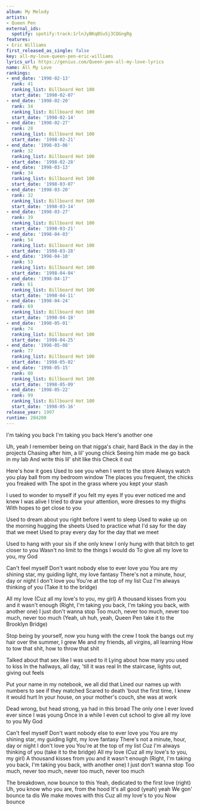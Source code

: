 ```yaml
---
album: My Melody
artists:
- Queen Pen
external_ids:
  spotify: spotify:track:1rlnJyBKqBSuSj3CQGngRg
features:
- Eric Williams
first_released_as_single: false
key: all-my-love-queen-pen-eric-williams
lyrics_url: https://genius.com/Queen-pen-all-my-love-lyrics
name: All My Love
rankings:
- end_date: '1998-02-13'
  rank: 41
  ranking_list: Billboard Hot 100
  start_date: '1998-02-07'
- end_date: '1998-02-20'
  rank: 34
  ranking_list: Billboard Hot 100
  start_date: '1998-02-14'
- end_date: '1998-02-27'
  rank: 28
  ranking_list: Billboard Hot 100
  start_date: '1998-02-21'
- end_date: '1998-03-06'
  rank: 32
  ranking_list: Billboard Hot 100
  start_date: '1998-02-28'
- end_date: '1998-03-13'
  rank: 34
  ranking_list: Billboard Hot 100
  start_date: '1998-03-07'
- end_date: '1998-03-20'
  rank: 32
  ranking_list: Billboard Hot 100
  start_date: '1998-03-14'
- end_date: '1998-03-27'
  rank: 39
  ranking_list: Billboard Hot 100
  start_date: '1998-03-21'
- end_date: '1998-04-03'
  rank: 54
  ranking_list: Billboard Hot 100
  start_date: '1998-03-28'
- end_date: '1998-04-10'
  rank: 53
  ranking_list: Billboard Hot 100
  start_date: '1998-04-04'
- end_date: '1998-04-17'
  rank: 61
  ranking_list: Billboard Hot 100
  start_date: '1998-04-11'
- end_date: '1998-04-24'
  rank: 69
  ranking_list: Billboard Hot 100
  start_date: '1998-04-18'
- end_date: '1998-05-01'
  rank: 74
  ranking_list: Billboard Hot 100
  start_date: '1998-04-25'
- end_date: '1998-05-08'
  rank: 77
  ranking_list: Billboard Hot 100
  start_date: '1998-05-02'
- end_date: '1998-05-15'
  rank: 80
  ranking_list: Billboard Hot 100
  start_date: '1998-05-09'
- end_date: '1998-05-22'
  rank: 99
  ranking_list: Billboard Hot 100
  start_date: '1998-05-16'
release_year: 1997
runtime: 204200
---
```

I'm taking you back
I'm taking you back
Here's another one

Uh, yeah
I remember being on that nigga's chair, hard
Back in the day in the projects
Chasing after him, a lil' young chick
Seeing him made me go back in my lab
And write this lil' shit like this
Check it out

Here's how it goes
Used to see you when I went to the store
Always watch you play ball from my bedroom window
The places you frequent, the chicks you freaked with
The spot in the grass where you kept your stash

I used to wonder to myself if you felt my eyes
If you ever noticed me and knew I was alive
I tried to draw your attention, wore dresses to my thighs
With hopes to get close to you

Used to dream about you right before I went to sleep
Used to wake up on the morning hugging the sheets
Used to practice what I'd say for the day that we meet
Used to pray every day for the day that we meet

Used to hang with your sis if she only knew
I only hung with that bitch to get closer to you
Wasn't no limit to the things I would do
To give all my love to you, my God

Can't feel myself
Don't want nobody else to ever love you
You are my shining star, my guiding light, my love fantasy
There's not a minute, hour, day or night
I don't love you
You're at the top of my list
Cuz I'm always thinking of you
(Take it to the bridge)

All my love
(Cuz all my love's to you, my girl)
A thousand kisses from you and it wasn't enough
(Right, I'm taking you back, I'm taking you back, with another one)
I just don't wanna stop
Too much, never too much, never too much, never too much
(Yeah, uh huh, yeah, Queen Pen take it to the Brooklyn Bridge)

Stop being by yourself, now you hung with the crew
I took the bangs out my hair over the summer, I grew
Me and my friends, all virgins, all learning
How to tow that shit, how to throw that shit

Talked about that sex like I was used to it
Lying about how many you used to kiss
In the hallways, all day, 'till it was real
In the staircase, lights out, giving out feels

Put your name in my notebook, we all did that
Lined our names up with numbers to see if they matched
Scared to death 'bout the first time, I knew it would hurt
In your house, on your mother's couch, she was at work

Dead wrong, but head strong, ya had in this broad
The only one I ever loved ever since I was young
Once in a while I even cut school to give all my love to you
My God


Can't feel myself
Don't want nobody else to ever love you
You are my shining star, my guiding light, my love fantasy
There's not a minute, hour, day or night
I don't love you
You're at the top of my list
Cuz I'm always thinking of you
(take it to the bridge)
All my love
(Cuz all my love's to you, my girl)
A thousand kisses from you and it wasn't enough
(Right, I'm taking you back, I'm taking you back, with another one)
I just don't wanna stop
Too much, never too much, never too much, never too much


The breakdown, now bounce to this
Yeah, dedicated to the first love (right)
Uh, you know who you are, from the hood
It's all good (yeah) yeah
We gon' bounce ta dis
We make moves with this
Cuz all my love's to you
Now bounce
